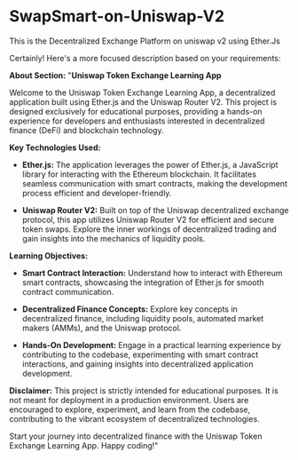 # SwapSmart-on-Uniswap-V2
This is the Decentralized Exchange Platform on uniswap v2 using Ether.Js


Certainly! Here's a more focused description based on your requirements:

**About Section:**
"**Uniswap Token Exchange Learning App**

Welcome to the Uniswap Token Exchange Learning App, a decentralized application built using Ether.js and the Uniswap Router V2. This project is designed exclusively for educational purposes, providing a hands-on experience for developers and enthusiasts interested in decentralized finance (DeFi) and blockchain technology.

**Key Technologies Used:**
- **Ether.js:** The application leverages the power of Ether.js, a JavaScript library for interacting with the Ethereum blockchain. It facilitates seamless communication with smart contracts, making the development process efficient and developer-friendly.

- **Uniswap Router V2:** Built on top of the Uniswap decentralized exchange protocol, this app utilizes Uniswap Router V2 for efficient and secure token swaps. Explore the inner workings of decentralized trading and gain insights into the mechanics of liquidity pools.

**Learning Objectives:**
- **Smart Contract Interaction:** Understand how to interact with Ethereum smart contracts, showcasing the integration of Ether.js for smooth contract communication.

- **Decentralized Finance Concepts:** Explore key concepts in decentralized finance, including liquidity pools, automated market makers (AMMs), and the Uniswap protocol.

- **Hands-On Development:** Engage in a practical learning experience by contributing to the codebase, experimenting with smart contract interactions, and gaining insights into decentralized application development.

**Disclaimer:**
This project is strictly intended for educational purposes. It is not meant for deployment in a production environment. Users are encouraged to explore, experiment, and learn from the codebase, contributing to the vibrant ecosystem of decentralized technologies.

Start your journey into decentralized finance with the Uniswap Token Exchange Learning App. Happy coding!"
